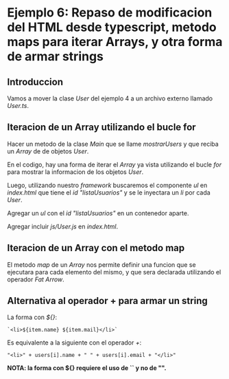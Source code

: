 # Ejemplo 6: Repaso de modificacion del HTML desde typescript, metodo maps para iterar Arrays, y otra forma de armar strings

## Introduccion

Vamos a mover la clase *User* del ejemplo 4 a un archivo externo llamado *User.ts*.

## Iteracion de un Array utilizando el bucle for

Hacer un metodo de la clase *Main* que se llame *mostrarUsers* y que reciba un *Array* de de objetos *User*.

En el codigo, hay una forma de iterar el *Array* ya vista utilizando el bucle *for* para mostrar la informacion de los objetos *User*.

Luego, utilizando nuestro *framework* buscaremos el componente *ul* en *index.html* que tiene el *id "listaUsuarios"* y se le inyectara un *li* por cada *User*.

Agregar un *ul* con el _id "listaUsuarios"_ en un contenedor aparte.

Agregar incluir _js/User.js_ en *index.html*.

## Iteracion de un Array con el metodo map

El metodo *map* de un *Array* nos permite definir una funcion que se ejecutara para cada elemento del mismo, y que sera declarada utilizando el operador *Fat Arrow*.

## Alternativa al operador + para armar un string

La forma con *${}*: 

    `<li>${item.name} ${item.mail}</li>`

Es equivalente a la siguiente con el operador *+*:

    "<li>" + users[i].name + " " + users[i].email + "</li>"

**NOTA: la forma con ${} requiere el uso de `` y no de "".** 